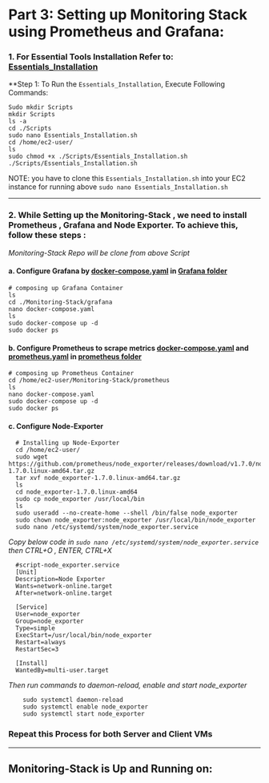 # Part 3: Setting up Monitoring Stack using Prometheus and Grafana:

### 1. For Essential Tools Installation  Refer to: [Essentials_Installation](https://)

**Step 1: To Run  the `Essentials_Installation`, Execute Following Commands:
```
Sudo mkdir Scripts
mkdir Scripts
ls -a
cd ./Scripts
sudo nano Essentials_Installation.sh
cd /home/ec2-user/
ls
sudo chmod +x ./Scripts/Essentials_Installation.sh
./Scripts/Essentials_Installation.sh
```
NOTE: you have to clone  this `Essentials_Installation.sh` into your EC2 instance for running above `sudo nano Essentials_Installation.sh`  

---

### 2. While Setting up the Monitoring-Stack , we need to install Prometheus , Grafana and  Node Exporter. To achieve this, follow these steps :

_Monitoring-Stack Repo will be clone from above Script_
 
  #### a.  Configure Grafana by [docker-compose.yaml]() in [Grafana folder]()

  ```
  # composing up Grafana Container
  ls
  cd ./Monitoring-Stack/grafana
  nano docker-compose.yaml
  ls
  sudo docker-compose up -d
  sudo docker ps
  ```
   
  #### b.  Configure Prometheus to scrape metrics [docker-compose.yaml]()  and [prometheus.yaml]() in [prometheus folder]()
  
  ```
  # composing up Prometheus Container
  cd /home/ec2-user/Monitoring-Stack/prometheus
  ls
  nano docker-compose.yaml
  sudo docker-compose up -d
  sudo docker ps
  ```
  #### c.  Configure Node-Exporter

  ```
    # Installing up Node-Exporter
    cd /home/ec2-user/
    sudo wget https://github.com/prometheus/node_exporter/releases/download/v1.7.0/node_exporter-1.7.0.linux-amd64.tar.gz
    tar xvf node_exporter-1.7.0.linux-amd64.tar.gz
    ls
    cd node_exporter-1.7.0.linux-amd64
    sudo cp node_exporter /usr/local/bin
    ls
    sudo useradd --no-create-home --shell /bin/false node_exporter
    sudo chown node_exporter:node_exporter /usr/local/bin/node_exporter
    sudo nano /etc/systemd/system/node_exporter.service
  ```
  _Copy below code in `sudo nano /etc/systemd/system/node_exporter.service` then CTRL+O , ENTER, CTRL+X_
  
  ```
    #script-node_exporter.service
    [Unit]
    Description=Node Exporter
    Wants=network-online.target
    After=network-online.target

    [Service]
    User=node_exporter
    Group=node_exporter
    Type=simple
    ExecStart=/usr/local/bin/node_exporter
    Restart=always
    RestartSec=3

    [Install]
    WantedBy=multi-user.target
``` 
_Then  run commands to daemon-reload, enable and start node_exporter_

```
    sudo systemctl daemon-reload
    sudo systemctl enable node_exporter
    sudo systemctl start node_exporter
```
###  Repeat this Process for both Server and Client VMs
---
## Monitoring-Stack is Up and Running on:
